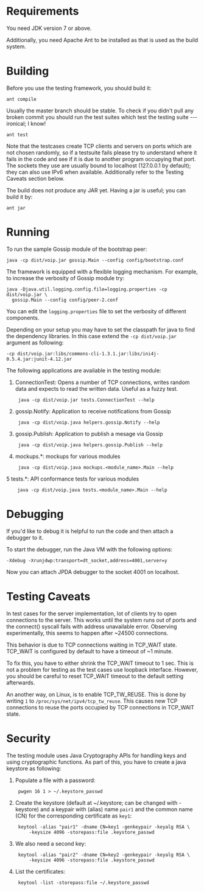 Requirements
============

You need JDK version 7 or above.

Additionally, you need Apache Ant to be installed as that is used as the build
system.


Building
========

Before you use the testing framework, you should build it:

    ant compile

Usually the master branch should be stable.  To check if you didn't pull any
broken commit you should run the test suites which test the testing suite
--- ironical; I know!

    ant test

Note that the testcases create TCP clients and servers on ports which are not
chosen randomly, so if a testsuite fails please try to understand where it fails
in the code and see if it is due to another program occupying that port.  The
sockets they use are usually bound to localhost (127.0.0.1 by default); they can
also use IPv6 when available.  Additionally refer to the Testing Caveats section
below.

The build does not produce any JAR yet.  Having a jar is useful; you can build
it by:

    ant jar


Running
=======

To run the sample Gossip module of the bootstrap peer:
  
    java -cp dist/voip.jar gossip.Main --config config/bootstrap.conf

The framework is equipped with a flexible logging mechanism.  For example, to
increase the verbosity of Gossip module try:
  
    java -Djava.util.logging.config.file=logging.properties -cp dist/voip.jar \
      gossip.Main --config config/peer-2.conf

You can edit the `logging.properties` file to set the verbosity of different
components.

Depending on your setup you may have to set the classpath for java to find the
dependency libraries.  In this case extend the `-cp dist/voip.jar` argument as
following:
  
    -cp dist/voip.jar:libs/commons-cli-1.3.1.jar:libs/ini4j-0.5.4.jar:junit-4.12.jar


The following applications are available in the testing module:

1. ConnectionTest: Opens a number of TCP connections, writes random data and
   expects to read the written data.  Useful as a fuzzy test.

        java -cp dist/voip.jar tests.ConnectionTest --help

2. gossip.Notify: Application to receive notifications from Gossip

        java -cp dist/voip.java helpers.gossip.Notify --help

3. gossip.Publish: Application to publish a mesage via Gossip

        java -cp dist/voip.java helpers.gossip.Publish --help

4. mockups.*: mockups for various modules

        java -cp dist/voip.java mockups.<module_name>.Main --help

5 tests.*: API conformance tests for various modules

        java -cp dist/voip.java tests.<module_name>.Main --help


Debugging
=========

If you'd like to debug it is helpful to run the code and then attach a debugger
to it.

To start the debugger, run the Java VM with the following options:
  
    -Xdebug -Xrunjdwp:transport=dt_socket,address=4001,server=y

Now you can attach JPDA debugger to the socket 4001 on localhost.


Testing Caveats
===============

In test cases for the server implementation, lot of clients try to open
connections to the server.  This works until the system runs out of ports and
the connect() syscall fails with address unavailable error.  Observing
experimentally, this seems to happen after ~24500 connections.

This behavior is due to TCP connections waiting in TCP\_WAIT state.  TCP\_WAIT
is configured by default to have a timeout of ~1 minute.

To fix this, you have to either shrink the TCP\_WAIT timeout to 1 sec.  This is
not a problem for testing as the test cases use loopback interface.  However,
you should be careful to reset TCP\_WAIT timeout to the default setting
afterwards.

An another way, on Linux, is to enable TCP\_TW\_REUSE.  This is done by writing
`1` to `/proc/sys/net/ipv4/tcp_tw_reuse`.  This causes new TCP connections to
reuse the ports occupied by TCP connections in TCP_WAIT state.


Security
========

The testing module uses Java Cryptography APIs for handling keys and using
cryptographic functions.  As part of this, you have to create a java keystore as
following:

1. Populate a file with a password:

        pwgen 16 1 > ~/.keystore_passwd
        
2. Create the keystore (default at ~/.keystore; can be changed with -keystore)
   and a keypair with (alias) name `pair1` and the common name (CN) for the
   corresponding certificate as `key1`:
   
        keytool -alias "pair1" -dname CN=key1 -genkeypair -keyalg RSA \
            -keysize 4096 -storepass:file .keystore_passwd
            
3. We also need a second key:
   
        keytool -alias "pair2" -dname CN=key2 -genkeypair -keyalg RSA \
            -keysize 4096 -storepass:file .keystore_passwd
        
4. List the certificates:

        keytool -list -storepass:file ~/.keystore_passwd
